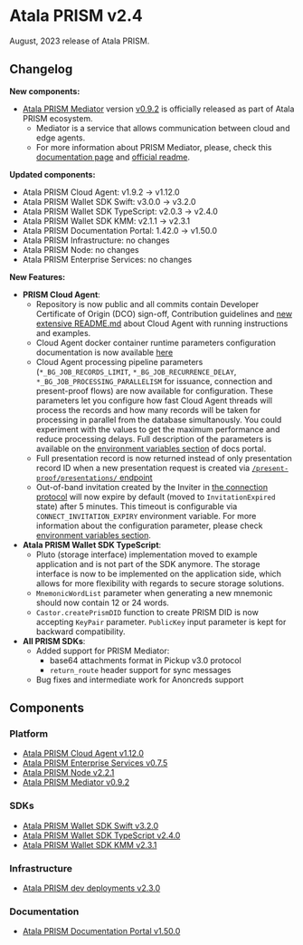 # Atala PRISM v2.4

August, 2023 release of Atala PRISM.

## Changelog

**New components:**

- [Atala PRISM Mediator](https://github.com/input-output-hk/atala-prism-mediator) version [v0.9.2](https://github.com/input-output-hk/atala-prism-mediator/releases/tag/prism-mediator-v0.9.2) is officially released as part of Atala PRISM ecosystem.
  - Mediator is a service that allows communication between cloud and edge agents.
  - For more information about PRISM Mediator, please, check this [documentation page](https://staging-docs.atalaprism.io/docs/atala-prism/prism-mediator) and [official readme](https://github.com/input-output-hk/atala-prism-mediator/blob/main/README.md).

**Updated components:**

- Atala PRISM Cloud Agent: v1.9.2 -> v1.12.0
- Atala PRISM Wallet SDK Swift: v3.0.0 -> v3.2.0
- Atala PRISM Wallet SDK TypeScript: v2.0.3 -> v2.4.0
- Atala PRISM Wallet SDK KMM: v2.1.1 -> v2.3.1
- Atala PRISM Documentation Portal: 1.42.0 -> v1.50.0
- Atala PRISM Infrastructure: no changes
- Atala PRISM Node: no changes
- Atala PRISM Enterprise Services: no changes

**New Features:**

- **PRISM Cloud Agent**:
  - Repository is now public and all commits contain Developer Certificate of Origin (DCO) sign-off, Contribution guidelines and [new extensive README.md](https://github.com/input-output-hk/atala-prism-building-blocks/blob/main/README.md) about Cloud Agent with running instructions and examples.
  - Cloud Agent docker container runtime parameters configuration documentation is now available [here](https://staging-docs.atalaprism.io/docs/atala-prism/prism-cloud-agent/environment-variables)
  - Cloud Agent processing pipeline parameters (`*_BG_JOB_RECORDS_LIMIT`, `*_BG_JOB_RECURRENCE_DELAY`, `*_BG_JOB_PROCESSING_PARALLELISM` for issuance, connection and present-proof flows) are now available for configuration. These parameters let you configure how fast Cloud Agent threads will process the records and how many records will be taken for processing in parallel from the database simultanously. You could experiment with the values to get the maximum performance and reduce processing delays. Full description of the parameters is available on the [environment variables section](https://staging-docs.atalaprism.io/docs/atala-prism/prism-cloud-agent/environment-variables) of docs portal.
  - Full presentation record is now returned instead of only presentation record ID when a new presentation request is created via [`/present-proof/presentations/` endpoint](https://staging-docs.atalaprism.io/agent-api/#tag/Present-Proof/operation/requestPresentation)
  - Out-of-band invitation created by the Inviter in [the connection protocol](https://staging-docs.atalaprism.io/tutorials/connections/connection) will now expire by default (moved to `InvitationExpired` state) after 5 minutes. This timeout is configurable via `CONNECT_INVITATION_EXPIRY` environment variable. For more information about the configuration parameter, please check [environment variables section](https://staging-docs.atalaprism.io/docs/atala-prism/prism-cloud-agent/environment-variables).
- **Atala PRISM Wallet SDK TypeScript**:
  - Pluto (storage interface) implementation moved to example application and is not part of the SDK anymore. The storage interface is now to be implemented on the application side, which allows for more flexibility with regards to secure storage solutions.
  - `MnemonicWordList` parameter when generating a new mnemonic should now contain 12 or 24 words.
  - `Castor.createPrismDID` function to create PRISM DID is now accepting `KeyPair` parameter. `PublicKey` input parameter is kept for backward compatibility. 
- **All PRISM SDKs**:
  - Added support for PRISM Mediator:
    - base64 attachments format in Pickup v3.0 protocol
    - `return_route` header support for sync messages
  - Bug fixes and intermediate work for Anoncreds support 

## Components

### Platform
* [Atala PRISM Cloud Agent v1.12.0](https://github.com/input-output-hk/atala-prism-building-blocks/releases/tag/prism-agent-v1.12.0)
* [Atala PRISM Enterprise Services v0.7.5](https://github.com/input-output-hk/atala-prism-products/releases/tag/prism-enterprise-services-v0.7.5)
* [Atala PRISM Node v2.2.1](https://github.com/input-output-hk/atala-prism/releases/tag/v2.2.1)
* [Atala PRISM Mediator v0.9.2](https://github.com/input-output-hk/atala-prism-mediator/releases/tag/prism-mediator-v0.9.2)

### SDKs

* [Atala PRISM Wallet SDK Swift v3.2.0](https://github.com/input-output-hk/atala-prism-wallet-sdk-swift/releases/tag/3.2.0)
* [Atala PRISM Wallet SDK TypeScript v2.4.0](https://github.com/input-output-hk/atala-prism-wallet-sdk-ts/releases/tag/v2.4.0)
* [Atala PRISM Wallet SDK KMM v2.3.1](https://github.com/input-output-hk/atala-prism-wallet-sdk-kmm/releases/tag/v2.3.1)

### Infrastructure

* [Atala PRISM dev deployments v2.3.0](https://github.com/input-output-hk/atala-prism-dev-deployments/releases/tag/v2.3.0)

### Documentation
* [Atala PRISM Documentation Portal v1.50.0](https://github.com/input-output-hk/atala-prism-docs/releases/tag/v1.50.0)
